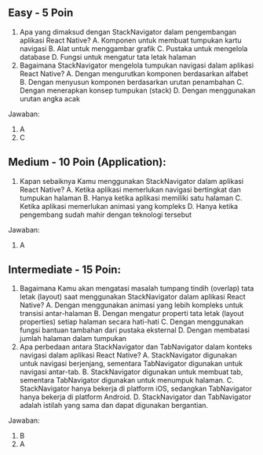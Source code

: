 ## Easy - 5 Poin

1. Apa yang dimaksud dengan StackNavigator dalam pengembangan aplikasi React Native?
   A. Komponen untuk membuat tumpukan kartu navigasi
   B. Alat untuk menggambar grafik
   C. Pustaka untuk mengelola database
   D. Fungsi untuk mengatur tata letak halaman
2. Bagaimana StackNavigator mengelola tumpukan navigasi dalam aplikasi React Native?
   A. Dengan mengurutkan komponen berdasarkan alfabet
   B. Dengan menyusun komponen berdasarkan urutan penambahan
   C. Dengan menerapkan konsep tumpukan (stack)
   D. Dengan menggunakan urutan angka acak

Jawaban:

1. A
2. C

## Medium - 10 Poin (Application):

1. Kapan sebaiknya Kamu menggunakan StackNavigator dalam aplikasi React Native?
   A. Ketika aplikasi memerlukan navigasi bertingkat dan tumpukan halaman
   B. Hanya ketika aplikasi memiliki satu halaman
   C. Ketika aplikasi memerlukan animasi yang kompleks
   D. Hanya ketika pengembang sudah mahir dengan teknologi tersebut

Jawaban:

1. A

## Intermediate - 15 Poin:

1. Bagaimana Kamu akan mengatasi masalah tumpang tindih (overlap) tata letak (layout) saat menggunakan StackNavigator dalam aplikasi React Native?
   A. Dengan menggunakan animasi yang lebih kompleks untuk transisi antar-halaman
   B. Dengan mengatur properti tata letak (layout properties) setiap halaman secara hati-hati
   C. Dengan menggunakan fungsi bantuan tambahan dari pustaka eksternal
   D. Dengan membatasi jumlah halaman dalam tumpukan
2. Apa perbedaan antara StackNavigator dan TabNavigator dalam konteks navigasi dalam aplikasi React Native?
   A. StackNavigator digunakan untuk navigasi berjenjang, sementara TabNavigator digunakan untuk navigasi antar-tab.
   B. StackNavigator digunakan untuk membuat tab, sementara TabNavigator digunakan untuk menumpuk halaman.
   C. StackNavigator hanya bekerja di platform iOS, sedangkan TabNavigator hanya bekerja di platform Android.
   D. StackNavigator dan TabNavigator adalah istilah yang sama dan dapat digunakan bergantian.

Jawaban:

1. B
2. A
